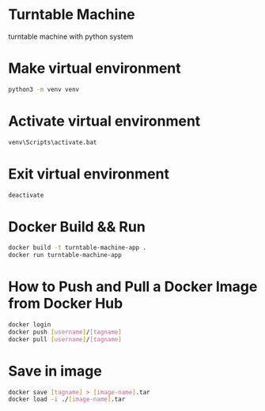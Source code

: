 # Turntable Machine

turntable machine with python system

# Make virtual environment

```bash
python3 -m venv venv
```

# Activate virtual environment

```bash
venv\Scripts\activate.bat
```

# Exit virtual environment

```bash
deactivate
```

# Docker Build && Run

```bash
docker build -t turntable-machine-app .
docker run turntable-machine-app
```

# How to Push and Pull a Docker Image from Docker Hub

```bash
docker login
docker push [username]/[tagname]
docker pull [username]/[tagname]
```

# Save in image

```bash
docker save [tagname] > [image-name].tar
docker load -i ./[image-name].tar
```
